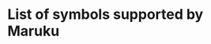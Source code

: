 
List of symbols supported by Maruku
===================================

<?maruku

	all = []
	MaRuKu::Out::EntityTable.instance.each do |k, e|
		if k.kind_of? String
			all << (h=md_code("&#{e.html_entity};")) <<
				" " << md_entity(e.html_entity) <<
				" (" << (l=md_code(e.latex_string)) << ") \n" <<
				md_entity('nbsp')<<md_entity('nbsp')<<md_entity('nbsp')
				
			h.attributes[:code_background_color] = '#eef'
			l.attributes[:code_background_color] = '#ffe'
		end
	end
	@doc.children.push md_par(all)
			
?>

